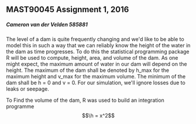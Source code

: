 ## MAST90045 Assignment 1, 2016
##### Cameron van der Velden 585881

The level of a dam is quite frequently changing and we'd like to be able to model this in such a way that we can reliably know the height of the water in the dam as time progresses.
To do this the statistical programming package R will be used to compute, height, area, and volume of the dam.
As one might expect, the maximum amount of water in our dam will depend on the height. The maximum of the dam shall be denoted by h_max for the maximum height and v_max for the maximum volume. The minimum of the dam shall be h = 0 and v = 0. For our simulation, we'll ignore losses due to leaks or seepage.

To Find the volume of the dam, R was used to build an integration programme $$\h = x^2$$ 
